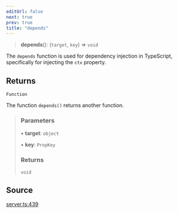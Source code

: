 ```yaml
---
editUrl: false
next: true
prev: true
title: "depends"
---
```


> **depends**(): (`target`, `key`) => `void`

The `depends` function is used for dependency injection in TypeScript, specifically for injecting
the `ctx` property.

## Returns

`Function`

The function `depends()` returns another function.

> ### Parameters
>
> • **target**: `object`
>
> • **key**: `PropKey`
>
> ### Returns
>
> `void`
>

## Source

[server.ts:439](https://github.com/dmdin/chord/blob/8cccc00/src/server.ts#L439)
